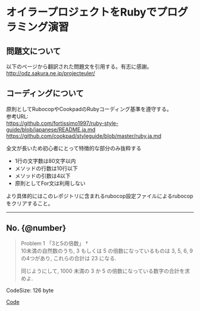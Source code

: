 # オイラープロジェクトをRubyでプログラミング演習

## 問題文について

以下のページから翻訳された問題文を引用する。有志に感謝。  
http://odz.sakura.ne.jp/projecteuler/  

## コーディングについて

原則としてRubocopやCookpadのRubyコーディング基準を遵守する。  
参考URL:  
https://github.com/fortissimo1997/ruby-style-guide/blob/japanese/README.ja.md  
https://github.com/cookpad/styleguide/blob/master/ruby.ja.md  
  
全文が長いため初心者にとって特徴的な部分のみ抜粋する  

* 1行の文字数は80文字以内
* メソッドの行数は10行以下
* メソッドの引数は4以下
* 原則としてFor文は利用しない

より具体的にはこのレポジトリに含まれるrubocop設定ファイルによるrubocopをクリアすること。  

---  
  
## No. {@number}  
  
> Problem 1 「3と5の倍数」 †  
> 10未満の自然数のうち, 3 もしくは 5 の倍数になっているものは 3, 5, 6, 9 の4つがあり, これらの合計は 23 になる.  
>   
> 同じようにして, 1000 未満の 3 か 5 の倍数になっている数字の合計を求めよ.  
  
CodeSize: 126 byte  
  
[Code](https://github.com/owlworks/daily_quest/blob/master/codes/001.rb "Code")  
  
